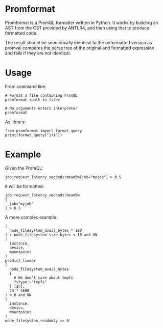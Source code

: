 # Promformat

Promformat is a PromQL formatter written in Python. It works by building an AST from the CST provided by ANTLR4, and then using that to produce formatted code.

The result should be semantically identical to the unformatted version as promval compares the parse tree of the original and formatted expression and fails if they are not identical.

# Usage

From command line:
```text
# Format a file containing PromQL
promformat <path to file>

# No arguments enters interpreter
promformat
```

As library:
```text
from promformat import format_query
print(format_query("1+1"))
```

# Example

Given the PromQL:

```
job:request_latency_seconds:mean5m{job="myjob"} > 0.5
```

it will be formatted:

```
job:request_latency_seconds:mean5m
{
  job="myjob"
} > 0.5
```

A more complex example:

```text
(
  node_filesystem_avail_bytes * 100
) / node_filesystem_size_bytes < 10 and ON
(
  instance,
  device,
  mountpoint
)
predict_linear
(
  node_filesystem_avail_bytes
  {
    # We don't care about tmpfs
    fstype!~"tmpfs"
  } [1h],
  24 * 3600
) < 0 and ON
(
  instance,
  device,
  mountpoint
)
node_filesystem_readonly == 0
```
